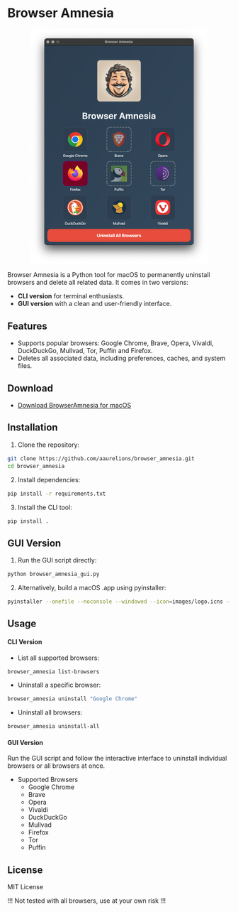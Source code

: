 # Browser Amnesia

<div style="text-align:center" align="center">
    <img src="https://raw.githubusercontent.com/aaurelions/browseramnesia/master/images/banner.png" width="400">
</div>

Browser Amnesia is a Python tool for macOS to permanently uninstall browsers and delete all related data. It comes in two versions:

- **CLI version** for terminal enthusiasts.
- **GUI version** with a clean and user-friendly interface.

## Features

- Supports popular browsers: Google Chrome, Brave, Opera, Vivaldi, DuckDuckGo, Mullvad, Tor, Puffin and Firefox.
- Deletes all associated data, including preferences, caches, and system files.

## Download

- [Download BrowserAmnesia for macOS](https://github.com/aaurelions/browseramnesia/releases/latest/download/BrowserAmnesia.app)

## Installation

1. Clone the repository:

```bash
git clone https://github.com/aaurelions/browser_amnesia.git
cd browser_amnesia
```

2. Install dependencies:

```bash
pip install -r requirements.txt
```

3. Install the CLI tool:

```bash
pip install .
```

## GUI Version

1. Run the GUI script directly:

```bash
python browser_amnesia_gui.py
```

2. Alternatively, build a macOS .app using pyinstaller:

```bash
pyinstaller --onefile --noconsole --windowed --icon=images/logo.icns --add-data "images:images" browser_amnesia_gui.py
```

## Usage

#### CLI Version

- List all supported browsers:

```bash
browser_amnesia list-browsers
```

- Uninstall a specific browser:

```bash
browser_amnesia uninstall "Google Chrome"
```

- Uninstall all browsers:

```bash
browser_amnesia uninstall-all
```

#### GUI Version

Run the GUI script and follow the interactive interface to uninstall individual browsers or all browsers at once.

- Supported Browsers
  - Google Chrome
  - Brave
  - Opera
  - Vivaldi
  - DuckDuckGo
  - Mullvad
  - Firefox
  - Tor
  - Puffin

## License

MIT License

!!! Not tested with all browsers, use at your own risk !!!
